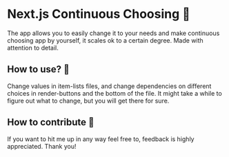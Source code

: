 # Next.js Continuous Choosing :herb:
The app allows you to easily change it to your needs and make continuous choosing app by yourself, it scales ok to a certain degree. Made with attention to detail.

## How to use? :ghost:
Change values in item-lists files, and change dependencies on different choices in render-buttons and the bottom of the file. It might take a while to figure out what to change, but you will get there for sure.

## How to contribute :pencil:
If you want to hit me up in any way feel free to, feedback is highly appreciated. Thank you!